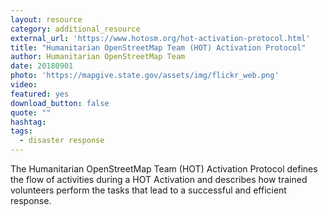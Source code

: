```yaml
---
layout: resource
category: additional_resource
external_url: 'https://www.hotosm.org/hot-activation-protocol.html'
title: "Humanitarian OpenStreetMap Team (HOT) Activation Protocol"
author: Humanitarian OpenStreetMap Team
date: 20180901
photo: 'https://mapgive.state.gov/assets/img/flickr_web.png'
video: 
featured: yes
download_button: false
quote: ""
hashtag:
tags:
  - disaster response
---
```


The Humanitarian OpenStreetMap Team (HOT) Activation Protocol defines the flow of activities during a HOT Activation and describes how trained volunteers perform the tasks that lead to a successful and efficient response.
